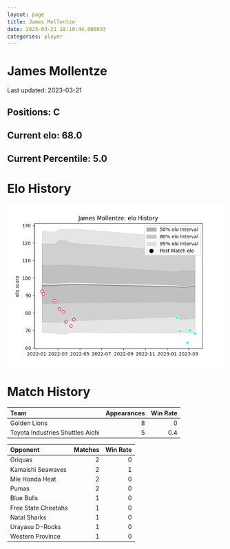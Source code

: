 ```yaml
---  
layout: page  
title: James Mollentze  
date: 2023-03-21 18:10:44.006033  
categories: player  
---
```

# James Mollentze


Last updated: 2023-03-21
## Positions: C

## Current elo: 68.0

## Current Percentile: 5.0

# Elo History


![elo history](history_JamesMollentze.png)
# Match History


| Team                             |   Appearances |   Win Rate |
|:---------------------------------|--------------:|-----------:|
| Golden Lions                     |             8 |        0   |
| Toyota Industries Shuttles Aichi |             5 |        0.4 |

| Opponent            |   Matches |   Win Rate |
|:--------------------|----------:|-----------:|
| Griquas             |         2 |          0 |
| Kamaishi Seawaves   |         2 |          1 |
| Mie Honda Heat      |         2 |          0 |
| Pumas               |         2 |          0 |
| Blue Bulls          |         1 |          0 |
| Free State Cheetahs |         1 |          0 |
| Natal Sharks        |         1 |          0 |
| Urayasu D-Rocks     |         1 |          0 |
| Western Province    |         1 |          0 |
